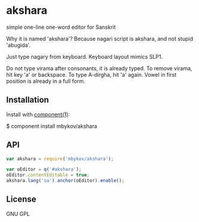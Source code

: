 # akshara

simple one-line one-word editor for Sanskrit

Why it is named 'akshara'? Because nagari script is akshara, and not stupid 'abugida'.

Just type nagary from keyboard. Keyboard layout mimics SLP1.

Do not type virama after consonants, it is already typed. To remove virama, hit key 'a' or backspace. To type A-dirgha, hit 'a' again. Vowel in first position is already in a full form.

## Installation

Install with [component(1)](http://component.io):

$ component install mbykov/akshara

## API

````javascript
var akshara = require('mbykov/akshara');
````


````javascript
var oEditor = q('#akshara');
oEditor.contentEditable = true;
akshara.lang('sa').anchor(oEditor).enable();
````


## License

  GNU GPL
